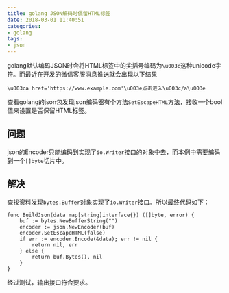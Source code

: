 ```yaml
---
title: golang JSON编码时保留HTML标签
date: 2018-03-01 11:40:51
categories:
- golang
tags:
- json
---
```


golang默认编码JSON时会将HTML标签中的尖括号编码为`\u003c`这种unicode字符。而最近在开发的微信客服消息推送就会出现以下结果

```text
\u003ca href='https://www.example.com'\u003e点击进入\u003c/a\u003e
```

查看golang的json包发现json编码器有个方法`SetEscapeHTML`方法，接收一个bool值来设置是否保留HTML标签。

## 问题

json的Encoder只能编码到实现了`io.Writer`接口的对象中去，而本例中需要编码到一个`[]byte`切片中。

## 解决

查找资料发现`bytes.Buffer`对象实现了`io.Writer`接口。所以最终代码如下：

```golang
func BuildJson(data map[string]interface{}) ([]byte, error) {
    buf := bytes.NewBufferString("")
    encoder := json.NewEncoder(buf)
	encoder.SetEscapeHTML(false)
	if err := encoder.Encode(&data); err != nil {
		return nil, err
	} else {
		return buf.Bytes(), nil
	}
}
```

经过测试，输出接口符合要求。